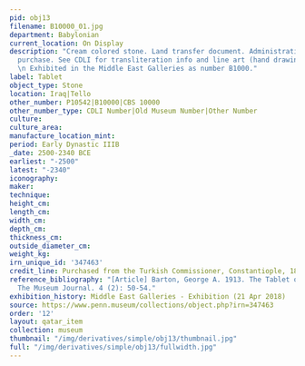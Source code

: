 ```yaml
---
pid: obj13
filename: B10000_01.jpg
department: Babylonian
current_location: On Display
description: "Cream colored stone. Land transfer document. Administrative text, field
  purchase. See CDLI for transliteration info and line art (hand drawing of inscription).
  \n Exhibited in the Middle East Galleries as number B1000."
label: Tablet
object_type: Stone
location: Iraq|Tello
other_number: P10542|B10000|CBS 10000
other_number_type: CDLI Number|Old Museum Number|Other Number
culture:
culture_area:
manufacture_location_mint:
period: Early Dynastic IIIB
_date: 2500-2340 BCE
earliest: "-2500"
latest: "-2340"
iconography:
maker:
technique:
height_cm:
length_cm:
width_cm:
depth_cm:
thickness_cm:
outside_diameter_cm:
weight_kg:
irn_unique_id: '347463'
credit_line: Purchased from the Turkish Commissioner, Constantiople, 1898
reference_bibliography: "[Article] Barton, George A. 1913. The Tablet of Enkhegal.
  The Museum Journal. 4 (2): 50-54."
exhibition_history: Middle East Galleries - Exhibition (21 Apr 2018)
source: https://www.penn.museum/collections/object.php?irn=347463
order: '12'
layout: qatar_item
collection: museum
thumbnail: "/img/derivatives/simple/obj13/thumbnail.jpg"
full: "/img/derivatives/simple/obj13/fullwidth.jpg"
---
```

